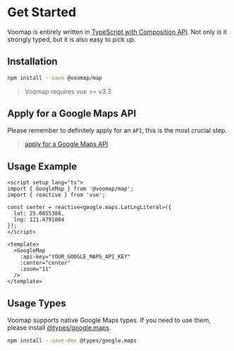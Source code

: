 # Get Started

Voomap is entirely written in [TypeScript with Composition API](https://vuejs.org/guide/typescript/composition-api.html). Not only is it strongly typed, but it is also easy to pick up.

## Installation

```bash
npm install --save @voomap/map
```
> Voomap requires vue >= v3.3

## Apply for a Google Maps API

Please remember to definitely apply for an `API`, this is the most crucial step.

> [apply for a Google Maps API](https://developers.google.com/maps/documentation/javascript/get-api-key)

## Usage Example

```vue
<script setup lang="ts">
import { GoogleMap } from '@voomap/map';
import { reactive } from 'vue';

const center = reactive<google.maps.LatLngLiteral>({
  lat: 25.0855388,
  lng: 121.4791004
});
</script>

<template>
  <GoogleMap
    :api-key="YOUR_GOOGLE_MAPS_API_KEY"
    :center="center"
    :zoom="11"
  />
</template>
```

## Usage Types

Voomap supports native Google Maps types. If you need to use them, please install [@types/google.maps](https://www.npmjs.com/package/@types/google.maps).

```bash
npm install --save-dev @types/google.maps
```
